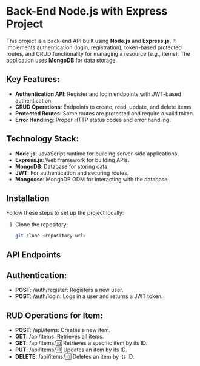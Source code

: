 # Back-End Node.js with Express Project

This project is a back-end API built using **Node.js** and **Express.js**. It implements authentication (login, registration), token-based protected routes, and CRUD functionality for managing a resource (e.g., items). The application uses **MongoDB** for data storage.

## Key Features:
- **Authentication API**: Register and login endpoints with JWT-based authentication.
- **CRUD Operations**: Endpoints to create, read, update, and delete items.
- **Protected Routes**: Some routes are protected and require a valid token.
- **Error Handling**: Proper HTTP status codes and error handling.

## Technology Stack:
- **Node.js**: JavaScript runtime for building server-side applications.
- **Express.js**: Web framework for building APIs.
- **MongoDB**: Database for storing data.
- **JWT**: For authentication and securing routes.
- **Mongoose**: MongoDB ODM for interacting with the database.

## Installation

Follow these steps to set up the project locally:

1. Clone the repository:
   ```bash
   git clone <repository-url>


## API Endpoints

## Authentication:
   - **POST**: /auth/register: Registers a new user.
   - **POST**: /auth/login: Logs in a user and returns a JWT token.
## RUD Operations for Item:
   - **POST**: /api/items: Creates a new item.
   - **GET**: /api/items: Retrieves all items.
   - **GET**: /api/items/:id: Retrieves a specific item by its ID.
   - **PUT**: /api/items/:id: Updates an item by its ID.
   - **DELETE**: /api/items/:id: Deletes an item by its ID.

